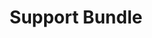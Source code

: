 ---
  title: "Support Bundle"
  description: "Use Replicated's standalone Support Bundle to diagnose problems with any app, deployed any way, anywhere."
  level: "troubleshoot"
  icon: "troubleshoot"
  index: false
  chapters:
    - title: "Create a Support Bundle Spec"
      description: "Define what information you want to collect when diagnosing an issue"
      slug: "/guides/support-bundle/spec"
    - title: "Collect a bundle"
      description: "Collect a support bundle from a server where your app is running"
      slug: "generate"
    - title: "Automate Spec"
      description: "Store your spec in github"
      slug: "github"
    - title: "Expand Your Spec"
      description: "The Reference documentation is a complete guide to the diagnostic and debugging information you can collect with Support Bundle"
      slug: "/api/support-bundle-yaml/"
---